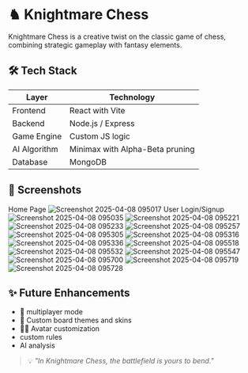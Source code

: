 
# ♞ Knightmare Chess

Knightmare Chess is a creative twist on the classic game of chess, combining strategic gameplay with fantasy elements.

## 🛠️ Tech Stack

| Layer         | Technology                        |
|---------------|-----------------------------------|
| Frontend      | React with Vite                   |
| Backend       | Node.js / Express                 |
| Game Engine   | Custom JS logic                   |
| AI Algorithm  | Minimax with Alpha-Beta pruning   |
| Database      | MongoDB                           |

## 📸 Screenshots
Home Page
![Screenshot 2025-04-08 095017](https://github.com/user-attachments/assets/53c00d4e-5d54-421f-a514-69087647d818)
User Login/Signup
![Screenshot 2025-04-08 095035](https://github.com/user-attachments/assets/991cf0a4-9cdf-4b18-996c-72b0d234c62d)
![Screenshot 2025-04-08 095221](https://github.com/user-attachments/assets/4ae6b363-c5f0-4e7b-bcbd-118b4c112b1d)
![Screenshot 2025-04-08 095233](https://github.com/user-attachments/assets/3774d070-fe28-48d3-900b-ba2d6871b334)
![Screenshot 2025-04-08 095257](https://github.com/user-attachments/assets/48c48094-f219-4de4-8277-61d8f4b7af54)
![Screenshot 2025-04-08 095305](https://github.com/user-attachments/assets/5b11d648-1d4d-4b9b-85ac-f29c4f01a81f)
![Screenshot 2025-04-08 095316](https://github.com/user-attachments/assets/bd7a2617-be39-4324-a7cb-f5248ce35a49)
![Screenshot 2025-04-08 095336](https://github.com/user-attachments/assets/612c215c-902f-443b-87aa-34905a475457)
![Screenshot 2025-04-08 095518](https://github.com/user-attachments/assets/b6366836-eea7-4aa0-b3cc-c72fee6f68ec)
![Screenshot 2025-04-08 095532](https://github.com/user-attachments/assets/d241384a-d756-4adf-968e-680d00a5c7b1)
![Screenshot 2025-04-08 095547](https://github.com/user-attachments/assets/eac7c0d5-4dea-4cfa-95c4-f83a6fb598fb)
![Screenshot 2025-04-08 095700](https://github.com/user-attachments/assets/2bc91709-3357-4c5a-bec3-083466b4089d)
![Screenshot 2025-04-08 095719](https://github.com/user-attachments/assets/d11cd7a9-ff58-4e3e-a1d6-8b57a53fa215)
![Screenshot 2025-04-08 095728](https://github.com/user-attachments/assets/43a5b852-15af-47fd-ad60-8269ec74a517)

## ✨ Future Enhancements

- 💬 multiplayer mode
- 🧱 Custom board themes and skins
- 🧑‍🎨 Avatar customization
- custom rules
- AI analysis

> 💡 _"In Knightmare Chess, the battlefield is yours to bend."_  
